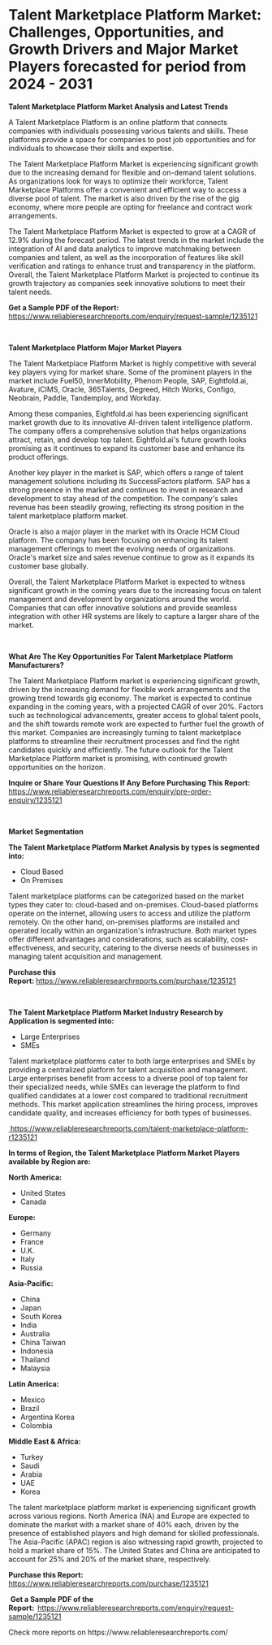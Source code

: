 <p><h1>Talent Marketplace Platform Market: Challenges, Opportunities, and Growth Drivers and Major Market Players forecasted for period from 2024 - 2031</h1></p><p><strong>Talent Marketplace Platform Market Analysis and Latest Trends</strong></p>
<p><p>A Talent Marketplace Platform is an online platform that connects companies with individuals possessing various talents and skills. These platforms provide a space for companies to post job opportunities and for individuals to showcase their skills and expertise.</p><p>The Talent Marketplace Platform Market is experiencing significant growth due to the increasing demand for flexible and on-demand talent solutions. As organizations look for ways to optimize their workforce, Talent Marketplace Platforms offer a convenient and efficient way to access a diverse pool of talent. The market is also driven by the rise of the gig economy, where more people are opting for freelance and contract work arrangements.</p><p>The Talent Marketplace Platform Market is expected to grow at a CAGR of 12.9% during the forecast period. The latest trends in the market include the integration of AI and data analytics to improve matchmaking between companies and talent, as well as the incorporation of features like skill verification and ratings to enhance trust and transparency in the platform. Overall, the Talent Marketplace Platform Market is projected to continue its growth trajectory as companies seek innovative solutions to meet their talent needs.</p></p>
<p><strong>Get a Sample PDF of the Report:&nbsp;</strong> <a href="https://www.reliableresearchreports.com/enquiry/request-sample/1235121">https://www.reliableresearchreports.com/enquiry/request-sample/1235121</a></p>
<p>&nbsp;</p>
<p><strong>Talent Marketplace Platform Major Market Players</strong></p>
<p><p>The Talent Marketplace Platform Market is highly competitive with several key players vying for market share. Some of the prominent players in the market include Fuel50, InnerMobility, Phenom People, SAP, Eightfold.ai, Avature, iCIMS, Oracle, 365Talents, Degreed, Hitch Works, Configo, Neobrain, Paddle, Tandemploy, and Workday.</p><p>Among these companies, Eightfold.ai has been experiencing significant market growth due to its innovative AI-driven talent intelligence platform. The company offers a comprehensive solution that helps organizations attract, retain, and develop top talent. Eightfold.ai's future growth looks promising as it continues to expand its customer base and enhance its product offerings.</p><p>Another key player in the market is SAP, which offers a range of talent management solutions including its SuccessFactors platform. SAP has a strong presence in the market and continues to invest in research and development to stay ahead of the competition. The company's sales revenue has been steadily growing, reflecting its strong position in the talent marketplace platform market.</p><p>Oracle is also a major player in the market with its Oracle HCM Cloud platform. The company has been focusing on enhancing its talent management offerings to meet the evolving needs of organizations. Oracle's market size and sales revenue continue to grow as it expands its customer base globally.</p><p>Overall, the Talent Marketplace Platform Market is expected to witness significant growth in the coming years due to the increasing focus on talent management and development by organizations around the world. Companies that can offer innovative solutions and provide seamless integration with other HR systems are likely to capture a larger share of the market.</p></p>
<p>&nbsp;</p>
<p><strong>What Are The Key Opportunities For Talent Marketplace Platform Manufacturers?</strong></p>
<p><p>The Talent Marketplace Platform market is experiencing significant growth, driven by the increasing demand for flexible work arrangements and the growing trend towards gig economy. The market is expected to continue expanding in the coming years, with a projected CAGR of over 20%. Factors such as technological advancements, greater access to global talent pools, and the shift towards remote work are expected to further fuel the growth of this market. Companies are increasingly turning to talent marketplace platforms to streamline their recruitment processes and find the right candidates quickly and efficiently. The future outlook for the Talent Marketplace Platform market is promising, with continued growth opportunities on the horizon.</p></p>
<p><strong>Inquire or Share Your Questions If Any Before Purchasing This Report:</strong> <a href="https://www.reliableresearchreports.com/enquiry/pre-order-enquiry/1235121">https://www.reliableresearchreports.com/enquiry/pre-order-enquiry/1235121</a></p>
<p>&nbsp;</p>
<p><strong>Market Segmentation</strong></p>
<p><strong>The Talent Marketplace Platform Market Analysis by types is segmented into:</strong></p>
<p><ul><li>Cloud Based</li><li>On Premises</li></ul></p>
<p><p>Talent marketplace platforms can be categorized based on the market types they cater to: cloud-based and on-premises. Cloud-based platforms operate on the internet, allowing users to access and utilize the platform remotely. On the other hand, on-premises platforms are installed and operated locally within an organization's infrastructure. Both market types offer different advantages and considerations, such as scalability, cost-effectiveness, and security, catering to the diverse needs of businesses in managing talent acquisition and management.</p></p>
<p><strong>Purchase this Report:&nbsp;</strong><a href="https://www.reliableresearchreports.com/purchase/1235121">https://www.reliableresearchreports.com/purchase/1235121</a></p>
<p>&nbsp;</p>
<p><strong>The Talent Marketplace Platform Market Industry Research by Application is segmented into:</strong></p>
<p><ul><li>Large Enterprises</li><li>SMEs</li></ul></p>
<p><p>Talent marketplace platforms cater to both large enterprises and SMEs by providing a centralized platform for talent acquisition and management. Large enterprises benefit from access to a diverse pool of top talent for their specialized needs, while SMEs can leverage the platform to find qualified candidates at a lower cost compared to traditional recruitment methods. This market application streamlines the hiring process, improves candidate quality, and increases efficiency for both types of businesses.</p></p>
<p><a href="https://www.reliableresearchreports.com/talent-marketplace-platform-r1235121">&nbsp;https://www.reliableresearchreports.com/talent-marketplace-platform-r1235121</a></p>
<p><strong>In terms of Region, the Talent Marketplace Platform Market Players available by Region are:</strong></p>
<p>
    <p> <strong> North America: </strong>
        <ul>
            <li>United States</li>
            <li>Canada</li>
        </ul>
        </p> 
    <p> <strong> Europe: </strong>
        <ul>
            <li>Germany</li>
            <li>France</li>
            <li>U.K.</li>
            <li>Italy</li>
            <li>Russia</li>
        </ul>
        </p> 
    <p> <strong> Asia-Pacific: </strong>
        <ul>
            <li>China</li>
            <li>Japan</li>
            <li>South Korea</li>
            <li>India</li>
            <li>Australia</li>
            <li>China Taiwan</li>
            <li>Indonesia</li>
            <li>Thailand</li>
            <li>Malaysia</li>
        </ul>
        </p> 
    <p> <strong> Latin America: </strong>
        <ul>
            <li>Mexico</li>
            <li>Brazil</li>
            <li>Argentina Korea</li>
            <li>Colombia</li>
        </ul>
        </p> 
    <p> <strong> Middle East & Africa: </strong>
        <ul>
            <li>Turkey</li>
            <li>Saudi</li>
            <li>Arabia</li>
            <li>UAE</li>
            <li>Korea</li>
        </ul>
    </p>
    </p>
<p><p>The talent marketplace platform market is experiencing significant growth across various regions. North America (NA) and Europe are expected to dominate the market with a market share of 40% each, driven by the presence of established players and high demand for skilled professionals. The Asia-Pacific (APAC) region is also witnessing rapid growth, projected to hold a market share of 15%. The United States and China are anticipated to account for 25% and 20% of the market share, respectively.</p></p>
<p><strong>Purchase this Report: </strong><a href="https://www.reliableresearchreports.com/purchase/1235121">https://www.reliableresearchreports.com/purchase/1235121</a></p>
<p>&nbsp;<strong>Get a Sample PDF of the Report:&nbsp;&nbsp;</strong><a href="https://www.reliableresearchreports.com/enquiry/request-sample/1235121">https://www.reliableresearchreports.com/enquiry/request-sample/1235121</a></p>
<p><strong></strong></p>
<p>Check more reports on https://www.reliableresearchreports.com/</p>